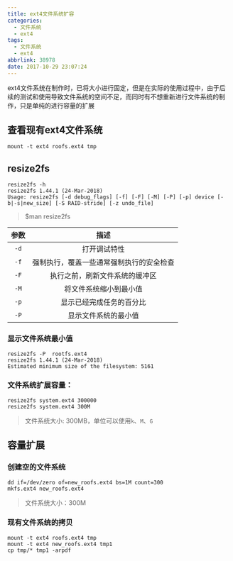 ```yaml
---
title: ext4文件系统扩容
categories:
  - 文件系统
  - ext4
tags:
  - 文件系统
  - ext4
abbrlink: 38978
date: 2017-10-29 23:07:24
---
```


ext4文件系统在制作时，已将大小进行固定，但是在实际的使用过程中，由于后续的测试和使用导致文件系统的空间不足，而同时有不想重新进行文件系统的制作，只是单纯的进行容量的扩展

<!--more-->

## 查看现有ext4文件系统

```
mount -t ext4 roofs.ext4 tmp
```

## resize2fs

```
resize2fs -h
resize2fs 1.44.1 (24-Mar-2018)
Usage: resize2fs [-d debug_flags] [-f] [-F] [-M] [-P] [-p] device [-b|-s|new_size] [-S RAID-stride] [-z undo_file]
```
> $man resize2fs

| 参数 |                   描述                   |
|:----:|:----------------------------------------:|
| `-d` |               打开调试特性               |
| `-f` | 强制执行，覆盖一些通常强制执行的安全检查 |
| `-F` |      执行之前，刷新文件系统的缓冲区      |
| `-M` |          将文件系统缩小到最小值          |
| `-p` |         显示已经完成任务的百分比         |
| `-P` |           显示文件系统的最小值           |

### 显示文件系统最小值

``` shell
resize2fs -P  rootfs.ext4
resize2fs 1.44.1 (24-Mar-2018)
Estimated minimum size of the filesystem: 5161
```

### 文件系统扩展容量：

``` shell
resize2fs system.ext4 300000
resize2fs system.ext4 300M
```
> 文件系统大小: 300MB，单位可以使用`k`、`M`、`G`

## 容量扩展

### 创建空的文件系统

``` shell
dd if=/dev/zero of=new_roofs.ext4 bs=1M count=300
mkfs.ext4 new_roofs.ext4
```
>文件系统大小：300M

### 现有文件系统的拷贝

``` shell
mount -t ext4 roofs.ext4 tmp
mount -t ext4 new_roofs.ext4 tmp1
cp tmp/* tmp1 -arpdf
```
